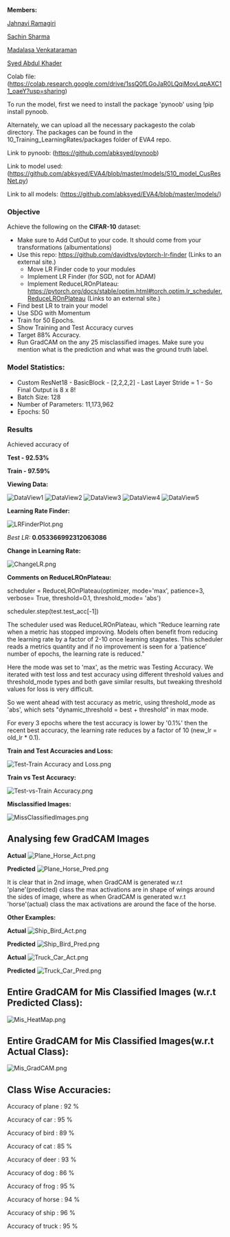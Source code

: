 **Members:**

[Jahnavi Ramagiri](https://canvas.instructure.com/courses/1804302/users/25685093)

[Sachin Sharma](https://canvas.instructure.com/courses/1804302/users/23724529)

[Madalasa Venkataraman](https://canvas.instructure.com/courses/1804302/users/25685106)

[Syed Abdul Khader](https://canvas.instructure.com/courses/1804302/users/25685109)

Colab file:(https://colab.research.google.com/drive/1ssQ0fLGoJaR0LQqiMovLqpAXC11_oaeY?usp=sharing)


To run the model, first we need to install the package 'pynoob' using !pip install pynoob.

Alternately, we can upload all the necessary packagesto the colab directory. The packages can be found in the 10_Training_LearningRates/packages folder of EVA4 repo.

Link to pynoob: (https://github.com/abksyed/pynoob)

Link to model used: (https://github.com/abksyed/EVA4/blob/master/models/S10_model_CusResNet.py)

Link to all models: (https://github.com/abksyed/EVA4/blob/master/models/)

### **Objective**

Achieve the following on the **CIFAR-10** dataset:

- Make sure  to Add CutOut to your code. It should come from your transformations (albumentations)
- Use this repo: https://github.com/davidtvs/pytorch-lr-finder (Links to an external site.) 
    - Move LR Finder code to your modules
    - Implement LR Finder (for SGD, not for ADAM)
    - Implement ReduceLROnPlateau: https://pytorch.org/docs/stable/optim.html#torch.optim.lr_scheduler.ReduceLROnPlateau (Links to an external site.)
- Find best LR to train your model
- Use SDG with Momentum
- Train for 50 Epochs. 
- Show Training and Test Accuracy curves
- Target 88% Accuracy.
- Run GradCAM on the any 25 misclassified images. Make sure you mention what is the prediction and what was the ground truth label.

### **Model Statistics:**

- Custom ResNet18 - BasicBlock - [2,2,2,2] - Last Layer Stride = 1 - So Final Output is 8 x 8!
- Batch Size: 128
- Number of Parameters: 11,173,962
- Epochs: 50

### **Results**

Achieved accuracy of

**Test - 92.53%**

**Train - 97.59%**

**Viewing Data:**

![DataView1](https://github.com/abksyed/EVA4/blob/master/10_Training_LearningRates/Images/DataView1.png)
![DataView2](https://github.com/abksyed/EVA4/blob/master/10_Training_LearningRates/Images/DataView2.png)
![DataView3](https://github.com/abksyed/EVA4/blob/master/10_Training_LearningRates/Images/DataView3.png)
![DataView4](https://github.com/abksyed/EVA4/blob/master/10_Training_LearningRates/Images/DataView4.png)
![DataView5](https://github.com/abksyed/EVA4/blob/master/10_Training_LearningRates/Images/DataView5.png)

**Learning Rate Finder:**

![LRFinderPlot.png](https://github.com/abksyed/EVA4/blob/master/10_Training_LearningRates/Images/LRFinderPlot.png)

*Best LR:* **0.053366992312063086**

**Change in Learning Rate:**

![ChangeLR.png](https://github.com/abksyed/EVA4/blob/master/10_Training_LearningRates/Images/ChangeLR.png)

**Comments on ReduceLROnPlateau:**

scheduler = ReduceLROnPlateau(optimizer, mode='max', patience=3, verbose= True, threshold=0.1, threshold_mode= 'abs')

scheduler.step(test.test_acc[-1])

The scheduler used was ReduceLROnPlateau, which "Reduce learning rate when a metric has stopped improving. Models often benefit from reducing the learning rate by a factor of 2-10 once learning stagnates. This scheduler reads a metrics quantity and if no improvement is seen for a ‘patience’ number of epochs, the learning rate is reduced."

Here the mode was set to 'max', as the metric was Testing Accuracy. We iterated with test loss and test accuracy using different threshold values and threshold_mode types and both gave similar results, but tweaking threshold values for loss is very difficult.

So we went ahead with test accuracy as metric, using threshold_mode as 'abs', which sets "dynamic_threshold = best + threshold" in max mode.

For every 3 epochs where the test accuracy is lower by '0.1%' then the recent best accuracy, the learning rate reduces by a factor of 10 (new_lr = old_lr * 0.1). 

**Train and Test Accuracies and Loss:**

![Test-Train Accuracy and Loss.png](https://github.com/abksyed/EVA4/blob/master/10_Training_LearningRates/Images/TrainTestLossAcc.png)

**Train vs Test Accuracy:**

![Test-vs-Train Accuracy.png](https://github.com/abksyed/EVA4/blob/master/10_Training_LearningRates/Images/TestvTrain.png)

**Misclassified Images:**

![MissClassifiedImages.png](https://github.com/abksyed/EVA4/blob/master/10_Training_LearningRates/Images/MisClassify.png)

## **Analysing few GradCAM Images**

**Actual**
![Plane_Horse_Act.png](https://github.com/abksyed/EVA4/blob/master/10_Training_LearningRates/Images/Plane_Horse_Act.png)

**Predicted**
![Plane_Horse_Pred.png](https://github.com/abksyed/EVA4/blob/master/10_Training_LearningRates/Images/Plane_Horse_Pred.png)

It is clear that in 2nd image, when GradCAM is generated w.r.t 'plane'(predicted) class the max activations are in shape of wings around the sides of image, where as when GradCAM is generated w.r.t 'horse'(actual) class the max activations are around the face of the horse.

**Other Examples:**

**Actual**
![Ship_Bird_Act.png](https://github.com/abksyed/EVA4/blob/master/10_Training_LearningRates/Images/Ship_Bird_Act.png)

**Predicted**
![Ship_Bird_Pred.png](https://github.com/abksyed/EVA4/blob/master/10_Training_LearningRates/Images/Ship_Bird_Pred.png)

**Actual**
![Truck_Car_Act.png](https://github.com/abksyed/EVA4/blob/master/10_Training_LearningRates/Images/Truck_Car_Act.png)

**Predicted**
![Truck_Car_Pred.png](https://github.com/abksyed/EVA4/blob/master/10_Training_LearningRates/Images/Truck_Car_Pred.png)


## **Entire GradCAM for Mis Classified Images (w.r.t Predicted Class):**
![Mis_HeatMap.png](https://github.com/abksyed/EVA4/blob/master/10_Training_LearningRates/Images/Mis_GradCAM_Pred.png)

## **Entire GradCAM for Mis Classified Images(w.r.t Actual Class):**
![Mis_GradCAM.png](https://github.com/abksyed/EVA4/blob/master/10_Training_LearningRates/Images/Mis_GradCAM_Actual.png)


## **Class Wise Accuracies:**

Accuracy of plane : 92 %

Accuracy of   car : 95 %

Accuracy of  bird : 89 %

Accuracy of   cat : 85 %

Accuracy of  deer : 93 %

Accuracy of   dog : 86 %

Accuracy of  frog : 95 %

Accuracy of horse : 94 %

Accuracy of  ship : 96 %

Accuracy of truck : 95 %